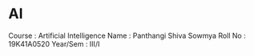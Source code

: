# AI

Course : Artificial Intelligence
Name : Panthangi Shiva Sowmya
Roll No : 19K41A0520
Year/Sem : III/I

